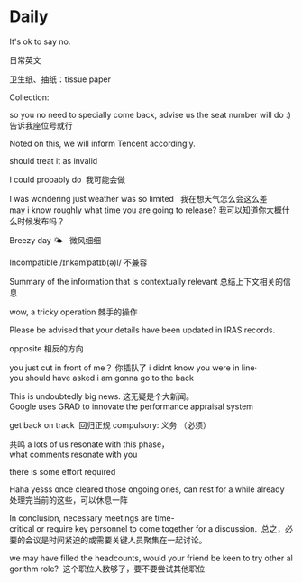 # Daily

It's ok to say no.

日常英文

卫生纸、抽纸：tissue paper


Collection:

so you no need to specially come back, advise us the seat number will do :)
告诉我座位号就行

Noted on this, we will inform Tencent accordingly.

should treat it as invalid


I could probably do  我可能会做

I was wondering just weather was so limited   我在想天气怎么会这么差
may i know roughly what time you are going to release? 我可以知道你大概什么时候发布吗？

Breezy day 🌤   微风细细

Incompatible /ɪnkəmˈpatɪb(ə)l/
不兼容


Summary of the information that is contextually relevant
总结上下文相关的信息

wow, a tricky operation  棘手的操作

Please be advised that your details have been updated in IRAS records.


opposite 相反的方向

you just cut in front of me？ 你插队了
i didnt know you were in line·
you should have asked
i am gonna go to the back

This is undoubtedly big news. 这无疑是个大新闻。
Google uses GRAD to innovate the performance appraisal system


get back on track  回归正规
compulsory: 义务 （必须）

共鸣
a lots of us resonate with this phase，what comments resonate with you

there is some effort required


Haha yesss once cleared those ongoing ones, can rest for a while already
处理完当前的这些，可以休息一阵

In conclusion, necessary meetings are time-critical or require key personnel to come together for a discussion. 
总之，必要的会议是时间紧迫的或需要关键人员聚集在一起讨论。

we may have filled the headcounts, would your friend be keen to try other algorithm role?  这个职位人数够了，要不要尝试其他职位

